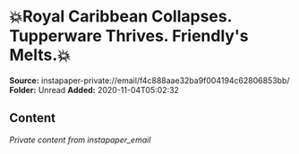 # 💥Royal Caribbean Collapses. Tupperware Thrives. Friendly's Melts.💥

**Source:** instapaper-private://email/f4c888aae32ba9f004194c62806853bb/
**Folder:** Unread
**Added:** 2020-11-04T05:02:32




## Content
*Private content from instapaper_email*
